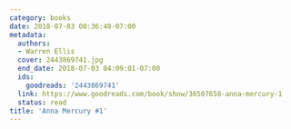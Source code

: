 ```yaml
---
category: books
date: 2018-07-03 00:36:49-07:00
metadata:
  authors:
  - Warren Ellis
  cover: 2443869741.jpg
  end_date: 2018-07-03 04:09:01-07:00
  ids:
    goodreads: '2443869741'
  link: https://www.goodreads.com/book/show/36507658-anna-mercury-1
  status: read
title: 'Anna Mercury #1'
---
```


